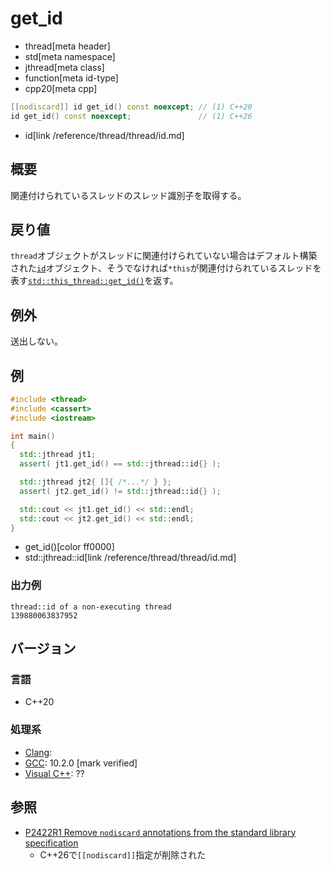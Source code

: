 # get_id
* thread[meta header]
* std[meta namespace]
* jthread[meta class]
* function[meta id-type]
* cpp20[meta cpp]

```cpp
[[nodiscard]] id get_id() const noexcept; // (1) C++20
id get_id() const noexcept;               // (1) C++26
```
* id[link /reference/thread/thread/id.md]


## 概要
関連付けられているスレッドのスレッド識別子を取得する。


## 戻り値
`thread`オブジェクトがスレッドに関連付けられていない場合はデフォルト構築された[`id`](/reference/thread/thread/id.md)オブジェクト、そうでなければ`*this`が関連付けられているスレッドを表す[`std::this_thread::get_id()`](/reference/thread/this_thread/get_id.md)を返す。


## 例外
送出しない。


## 例
```cpp example
#include <thread>
#include <cassert>
#include <iostream>

int main()
{
  std::jthread jt1;
  assert( jt1.get_id() == std::jthread::id{} );

  std::jthread jt2{ []{ /*...*/ } };
  assert( jt2.get_id() != std::jthread::id{} );

  std::cout << jt1.get_id() << std::endl;
  std::cout << jt2.get_id() << std::endl;
}
```
* get_id()[color ff0000]
* std::jthread::id[link /reference/thread/thread/id.md]

### 出力例
```
thread::id of a non-executing thread
139880063837952
```

## バージョン
### 言語
- C++20

### 処理系
- [Clang](/implementation.md#clang):
- [GCC](/implementation.md#gcc): 10.2.0 [mark verified]
- [Visual C++](/implementation.md#visual_cpp): ??


## 参照
- [P2422R1 Remove `nodiscard` annotations from the standard library specification](https://open-std.org/jtc1/sc22/wg21/docs/papers/2024/p2422r1.html)
    - C++26で`[[nodiscard]]`指定が削除された
